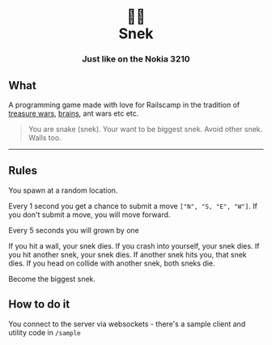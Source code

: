 <div align="center">
  <h1>🐍✨<br>Snek</h1>
  <h3>Just like on the Nokia 3210</h3>
</div>

## What

A programming game made with love for Railscamp in the tradition of [treasure wars](https://gist.github.com/mtcmorris/4071163), [brains](https://github.com/chrislloyd/brains), ant wars etc etc.

> You are snake (snek).  Your want to be biggest snek.  Avoid other snek.  Walls too.

---

## Rules

You spawn at a random location.

Every 1 second you get a chance to submit a move `["N", "S, "E", "W"]`.  If you don't submit a move, you will move forward.

Every 5 seconds you will grown by one

If you hit a wall, your snek dies.  If you crash into yourself, your snek dies.  If you hit another snek, your snek dies.  If another snek hits you, that snek dies.  If you head on collide with another snek, both sneks die.

Become the biggest snek.

## How to do it

You connect to the server via websockets - there's a sample client and utility code in `/sample`